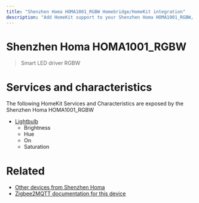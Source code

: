 ```yaml
---
title: "Shenzhen Homa HOMA1001_RGBW Homebridge/HomeKit integration"
description: "Add HomeKit support to your Shenzhen Homa HOMA1001_RGBW, using Homebridge, Zigbee2MQTT and homebridge-z2m."
---
```

<!---
This file has been GENERATED using src/docgen/docgen.ts
DO NOT EDIT THIS FILE MANUALLY!
-->
# Shenzhen Homa HOMA1001_RGBW
> Smart LED driver RGBW


# Services and characteristics
The following HomeKit Services and Characteristics are exposed by
the Shenzhen Homa HOMA1001_RGBW

* [Lightbulb](../../light.md)
  * Brightness
  * Hue
  * On
  * Saturation


# Related
* [Other devices from Shenzhen Homa](../index.md#shenzhen_homa)
* [Zigbee2MQTT documentation for this device](https://www.zigbee2mqtt.io/devices/HOMA1001_RGBW.html)